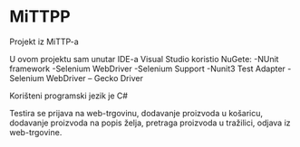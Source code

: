 # MiTTPP
Projekt iz MiTTP-a

U ovom projektu sam unutar IDE-a Visual Studio koristio NuGete:
-NUnit framework 
-Selenium WebDriver 
-Selenium Support
-Nunit3 Test Adapter 
-Selenium WebDriver – Gecko Driver 

Korišteni programski jezik je C#

Testira se prijava na web-trgovinu, 
dodavanje proizvoda u košaricu, 
dodavanje proizvoda na popis želja, 
pretraga proizvoda u tražilici, 
odjava iz web-trgovine.
